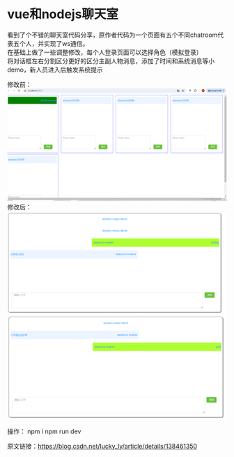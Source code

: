 # vue和nodejs聊天室
看到了个不错的聊天室代码分享，原作者代码为一个页面有五个不同chatroom代表五个人，并实现了ws通信。  
在基础上做了一些调整修改，每个人登录页面可以选择角色（模拟登录）  
将对话框左右分割区分更好的区分主副人物消息，添加了时间和系统消息等小demo，新人员进入后触发系统提示  


修改前：
 ![GitHub Logo](https://github.com/stubidyue/photo-/blob/main/before1.png)
修改后：
 ![GitHub Logo](https://github.com/stubidyue/photo-/blob/main/change1.png)
 ![GitHub Logo](https://github.com/stubidyue/photo-/blob/main/change2.png)

操作：
npm i
npm run dev

原文链接：https://blog.csdn.net/lucky_ly/article/details/138461350
